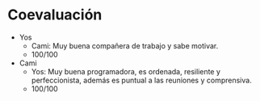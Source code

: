 # Coevaluación

- Yos
    - Cami: Muy buena compañera de trabajo y sabe motivar.
    - 100/100
- Cami
    - Yos: Muy buena programadora, es ordenada, resiliente y perfeccionista, además es puntual a las reuniones y comprensiva.
    - 100/100
